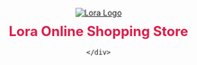 
<head>
  <meta charset="UTF-8">
  <title>Lora Online Shopping Store</title>
  <style>
		/* Your existing CSS styles here */

		h1 {
			color: #db1d49; /* Set the color of the heading to #db1d49 */
		}
	</style>
  <link rel="icon" href="Lora logo test png.png" type="lora logo white.png">
  <style>
    
    
}
  </style>
<!DOCTYPE html>
<html>
<head>
  <title>My HTML Page</title>
  <style>
    body {
      margin: 0;
      padding: 0;
    }
    
    .cover-section {
      background-image: url("FB cover new2.jpg");
      background-size: cover;
      background-position: center;
      background-repeat: no-repeat;
      height: 300px; /* Adjust the height as needed */
      display: flex;
      align-items: center;
      justify-content: center;
    }
    
    .logo {
      text-align: center;
    }
    
    .website-name {
      color: #db1d49;
      font-size: 24px;
      margin-top: 10px;
    }
  </style>
</head>
<body>
  <div class="cover-section"><div class="logo">
  <a href="website2.html">
    <img src="Lora logo test png.png" alt="Lora Logo" width="200" height="200">
  </a>
      <h1 class="website-name">Lora Online Shopping Store</h1>
      
    </div>
  </div>
  
  <!-- Rest of your HTML content goes here -->
</body>
</html>
<!DOCTYPE html>
<html>
<head>
    <title>Shop Now</title>
    <style>
        @keyframes blink {
            0% {
                opacity: 1;
            }
            50% {
                opacity: 0;
            }
            100% {
                opacity: 1;
            }
        }

        /* Add CSS styles to position the blinking button */
        #shop-now-button {
            position: absolute;
            top: 170px;
            left: 130px;
            z-index: 9999;
            padding: 10px 20px;
            background-color: #da1d48;
            color: #fff;
            font-size: 20px;
            font-weight: bold;
            text-decoration: none;
            border: none;
            cursor: pointer;
            animation: blink 1s infinite;
        }
    </style>
</head>
<body>
    <div class="cover-area">
        <!-- Your cover area content goes here -->
    </div>

    <a href="Products test 02.html" id="shop-now-button">Shop Now</a>
</body>
</html>


   
  </header>
</body>

	<style>
		body {
			font-family: Arial, sans-serif;
			margin: 0;
			padding: 0;
		}
		
		header {
			background-color: #ffffff;
			color: #fff;
			padding: 10px;
			text-align: center;
		}
		
		h1 {
			margin: 0;
			font-size: 36px;
		}
		
		nav {
			background-color: #ffffff;
			border: 1px solid #ddd;
			padding: 10px;
		}
		
		nav a {
			display: inline-block;
			padding: 10px;
			text-decoration: none;
			color: #333;
		}
		
		nav a:hover {
			background-color: #ddd;
		}
		
		.container {
			max-width: 1200px;
			margin: 0 auto;
			padding: 20px;
		}
		
		.product {
			display: inline-block;
			width: 300px;
			margin: 20px;
			border: 1px solid #ddd;
			padding: 10px;
			text-align: center;
		}
		
		.product img {
			max-width: 100%;
			height: auto;
			margin-bottom: 10px;
		}
		
		.product h2 {
			margin-top: 0;
			font-size: 24px;
		}
		
		.product p {
			margin: 0;
			font-size: 18px;
			color: #302b2c;
		}
		
		.product button {
			display: black;
			margin: 10px auto;
			padding: 10px 20px;
			background-color: #f21c51;
			color: #000000;
			border: none;
			font-size: 18px;
			cursor: pointer;
		}
		
		.product button:hover {
			background-color: #f21c51;
		}
		
		footer {
			background-color: #f21c51;
			border-top: 1px solid #ddd;
			padding: 10px;
			text-align: center;
			color: #302b2c;
		}
		
		@media (max-width: 768px) {
			.product {
				width: 100%;
			}
		}
	</style>
</head>
<body>
	
</header>
	<nav>
		<a href="#">Home</a>
		<a href="Contact Us.html">Contact Us</a>
		<a href="PC and mobile.html">Products</a>
                <a href="Gallery 2.html">Gallery</a>
                <a href="About Us.html">About Us</a>
                

	</nav>
	
	<style>
    .container {
        display: flex;
        flex-wrap: wrap;
        justify-content: center;
    }

    .product {
        flex: 1;
        margin: 10px;
        text-align: center;
    }
</style>
<style>
  a.whatsapp {
    color: #ffffff; /* white color code */
  }
</style>
</style>
<style>
  a.whatsapp {
    color: #ffffff; /* white color code */
  }



		.slideshow-container {
			display: flex;
			justify-content: center; /* Center the images horizontally */
			margin-top: 0px; /* Add margin to move the images down */
		}

		.slideshow-image {
			display: none; /* Hide all images by default */
			width: 1900px; /* Increase the width of the images */
			height: auto; /* Let the height adjust proportionally */
		}

		.slideshow-image.active {
			display: block; /* Display the active image */
		}
	</style>
	<script>
		// JavaScript code for slide effect
		window.addEventListener('load', function() {
			const slideshowImages = document.querySelectorAll('.slideshow-image');
			let currentSlide = 0;

			function showSlide(index) {
				if (index < 0) {
					index = slideshowImages.length - 1;
				} else if (index >= slideshowImages.length) {
					index = 0;
				}

				slideshowImages[currentSlide].classList.remove('active');
				slideshowImages[index].classList.add('active');
				currentSlide = index;
			}

			function nextSlide() {
				showSlide(currentSlide + 1);
			}

			setInterval(nextSlide, 5000); // Automatically move to the next slide every 5 seconds
			showSlide(currentSlide); // Show the initial slide
		});
	</script>
</head>
<body>
	<div class="slideshow-container">
		<img class="slideshow-image" src="gallery-image-16.jpg" alt="Image 16">
                <img class="slideshow-image" src="Plastic bottle 600ml New Design.jpg">
		<img class="slideshow-image" src="gallery-image-15.jpg" alt="Image 15">
		<img class="slideshow-image" src="gallery-image-17.jpg" alt="Image 17">
                <img class="slideshow-image" src="gallery-image-18.jpg" alt="Image 18">
	</div>
<style>
		/* Your existing CSS styles here */

		footer {
			background-color: #f21c51;
			border-top: 1px solid #ddd;
			padding: 5px;
			text-align: center;
			color: #fff; /* Set the text color to white */
		}
	</style>
</head>
<body>
	<!-- Your existing website content here -->

	<footer>
		<p>© 2024 Lora Online Shopping Store. All rights reserved.</p>
	</footer>
</body>
</html>

</body>
</html>
